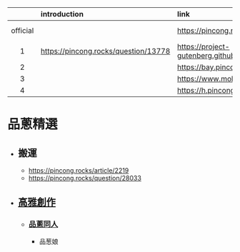 ||introduction|link|github|
|:-:|:-|:-|:-|
|official||https://pincong.rocks/hot/|https://github.com/pincong/pincong-wecenter|
|1|https://pincong.rocks/question/13778|https://project-gutenberg.github.io/Pincong/|https://github.com/Project-Gutenberg/Pincong|
|2||https://bay.pincong.rocks/|
|3||https://www.mohu.rocks/|
|4||https://h.pincong.rocks/|

# 品蔥精選
- ## 搬運
  - https://pincong.rocks/article/2219
  - https://pincong.rocks/question/28033
- ## [高雅創作](https://pincong.rocks/topic/%E9%AB%98%E9%9B%85%E5%88%9B%E4%BD%9C)
  - ### [品蔥同人](https://pincong.rocks/topic/%E5%93%81%E8%91%B1%E5%90%8C%E4%BA%BA)
    - 品葱娘
